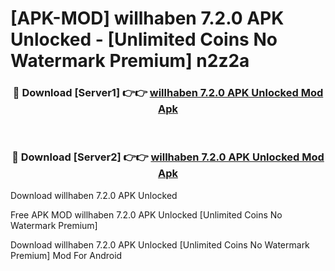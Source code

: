 # [APK-MOD] willhaben 7.2.0 APK Unlocked - [Unlimited Coins No Watermark Premium] n2z2a



<div align="center">
<h3>🔴 Download [Server1] 👉👉 <a href="https://momento.my/?title=willhaben_7.2.0_APK_Unlocked">willhaben 7.2.0 APK Unlocked Mod Apk</a></h3><br>

<h3>🔴 Download [Server2] 👉👉 <a href="https://momento.my/?title=willhaben_7.2.0_APK_Unlocked">willhaben 7.2.0 APK Unlocked Mod Apk</a></h3>
</div>



Download willhaben 7.2.0 APK Unlocked 

Free APK MOD willhaben 7.2.0 APK Unlocked [Unlimited Coins No Watermark Premium]

Download willhaben 7.2.0 APK Unlocked [Unlimited Coins No Watermark Premium] Mod For Android
